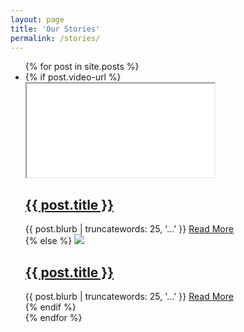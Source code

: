 ```yaml
---
layout: page
title: 'Our Stories'
permalink: /stories/
---
```


<script src="{{ baseurl }}/static/js/plugins/jquery.fitvids.js"></script>
<script>
	$(document).ready(function(){
		// Target your .container, .wrapper, .post, etc.
		$(".video").fitVids();
	});
</script>

<ul class="post-list">
    {% for post in site.posts %}
      <li>
	    {% if post.video-url %}
		<div class="video">
		<iframe src="{{ post.video-url }}" allowfullscreen></iframe>
		</div>
		<div class="vid-caption">
			<h2>
				<a href="{{ post.url | prepend: site.baseurl }}">{{ post.title }}</a>
			</h2>
			<span>{{ post.blurb | truncatewords: 25, '...' }} <a href="{{ post.url | prepend: site.baseurl }}">Read More</a></span>
		</div>
		{% else %}
		<img class="featured" src="{{ post.featured-image }}" />
		<div class="overlay">
			<h2>
				<a href="{{ post.url | prepend: site.baseurl }}">{{ post.title }}</a>
			</h2>
			<span>{{ post.blurb | truncatewords: 25, '...' }} <a href="{{ post.url | prepend: site.baseurl }}">Read More</a></span>
		</div>
		{% endif %}
      </li>
    {% endfor %}
</ul>